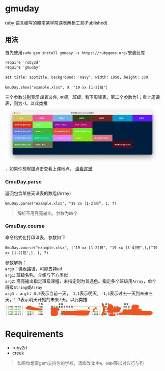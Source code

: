 # gmuday
ruby 语言编写的赣南某学院课表解析工具(Published)

## 用法
首先使用`sudo gem install gmuday -s https://rubygems.org/`安装此库
```
require 'ruby2d'
require 'gmuday'

set title: apptitle, background: 'navy', width: 1050, height: 300

GmuDay.show("example.xlsx", 0, "19 xx [1-2]班")
```
三个参数分别表示*课表文件*,  *本周*，*班级*。看下周课表，第二个参数为1；看上周课表，则为-1。以此类推
![周课表](./example/course.png)，如果你想增加点击查看上课地点， [请看这里](example/README.md)

### GmuDay.parse
返回包含某些天课表的数组(Array)
```
GmuDay.parse("example.xlsx", "19 xx [1-2]班”, 1, 7)
```
> 解析不用高亮输出，参数为四个

### GmuDay.course
命令格式化打印课表，参数如下
```
GmuDay.course("example.xlsx", ["19 xx [1-2]班", "19 xx [3-4]班",],["19 xx [1-2]班",], 1, 7)
```
参数解析：  
`arg0`：课表路径，可能支持url  
`arg1`: 班级名称。介绍与下方类似  
`arg2`: 高亮输出指定班级课程，未指定则为普通色。指定多个班级用`Array`，单个班级`String`或`Array`  
`arg3 、arg4`： `0,0`表示当前一天，` 1,1`表示明天，`-1,3`表示过去一天到未来三天，`1,7`表示明天开始的未来7天，以此类推  
![案例](./example/cli.png)

# Requirements
+ ruby2d
+ creek

> 如果你想要gem支持你的学校，请修改lib中`A、G或H`等以对应行与列
